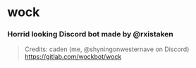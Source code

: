 # wock
### Horrid looking Discord bot made by @rxistaken <br>
> Credits: caden (me, @shyningonwesternave on Discord) <br>
https://gitlab.com/wockbot/wock
